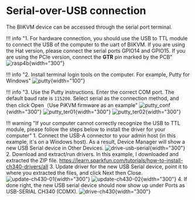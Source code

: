 # Serial-over-USB connection

The BliKVM device can be accessed through the serial port terminal.

!!! info "1. For hardware connection, you should use the USB to TTL module to connect the USB of the computer to the uart of BliKVM. If you are using the Hat version, please connect the serial ports GPIO14 and GPIO15. If you are using the PCIe version, connect the **GTR** pin marked by the PCB"
    ![rasp4b](assets/images/serial/rasp4b.png){width="300"}

!!! info "2. Install terminal login tools on the computer. For example, Putty for Windows"
    ![putty](assets/images/serial/putty.png){width="100"}

!!! info "3. Use the Putty instructions. Enter the correct COM port. The default baud rate is `115200`. Select serial as the connection method, and then click Open（Use PiKVM firmware as an example"
    ![putty_conf](assets/images/serial/putty_conf.png){width="300"}
    ![putty_ter01](assets/images/serial/putty_ter01.png){width="300"}
    ![putty_ter02](assets/images/serial/putty_ter02.png){width="300"}

!!! warning "If your computer cannot correctly recognize the USB to TTL module, please follow the steps below to install the driver for your computer"
    1. Connect the USB-A connector to your admin host (in this example, it's on a Windows host). As a result, Device Manager will show a new USB Serial device in Other Devices.
    ![drive-usb-serial](assets/images/serial/drive-usb-serial.png){width="300"}
    2. Download and extract/run drivers. In this example, I downloaded and extracted the ZIP file.
    https://learn.sparkfun.com/tutorials/how-to-install-ch340-drivers/all
    3. Update driver for the new USB Serial device, point it to where you extracted the files, and click Next then Close.  
    ![update-ch430-01](assets/images/serial/update-ch430-01.png){width="300"}
    ![update-ch430-02](assets/images/serial/update-ch430-02.png){width="300"}
    4. If done right, the new USB serial device should now show up under Ports as USB-SERIAL CH340 (COMX).
    ![drive-ch430](assets/images/serial/drive-ch430.png){width="300"}
